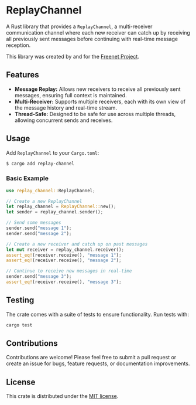 # ReplayChannel

A Rust library that provides a `ReplayChannel`, a multi-receiver communication channel where each 
new receiver can catch up by receiving all previously sent messages before continuing with real-time 
message reception.

This library was created by and for the [Freenet Project](https://freenet.org/).

## Features

- **Message Replay:** Allows new receivers to receive all previously sent messages, ensuring full context is maintained.
- **Multi-Receiver:** Supports multiple receivers, each with its own view of the message history and real-time stream.
- **Thread-Safe:** Designed to be safe for use across multiple threads, allowing concurrent sends and receives.

## Usage

Add `ReplayChannel` to your `Cargo.toml`:

```bash
$ cargo add replay-channel
```

### Basic Example

```rust
use replay_channel::ReplayChannel;

// Create a new ReplayChannel
let replay_channel = ReplayChannel::new();
let sender = replay_channel.sender();

// Send some messages
sender.send("message 1");
sender.send("message 2");

// Create a new receiver and catch up on past messages
let mut receiver = replay_channel.receiver();
assert_eq!(receiver.receive(), "message 1");
assert_eq!(receiver.receive(), "message 2");

// Continue to receive new messages in real-time
sender.send("message 3");
assert_eq!(receiver.receive(), "message 3");
```

## Testing

The crate comes with a suite of tests to ensure functionality. Run tests with:

```bash
cargo test
```

## Contributions

Contributions are welcome! Please feel free to submit a pull request or create an issue for bugs, feature requests, or documentation improvements.

## License

This crate is distributed under the [MIT license](LICENSE.md).
